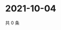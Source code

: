 # 2021-10-04

共 0 条

<!-- BEGIN WEIBO -->
<!-- 最后更新时间 Mon Oct 04 2021 12:10:49 GMT+0800 (China Standard Time) -->

<!-- END WEIBO -->
